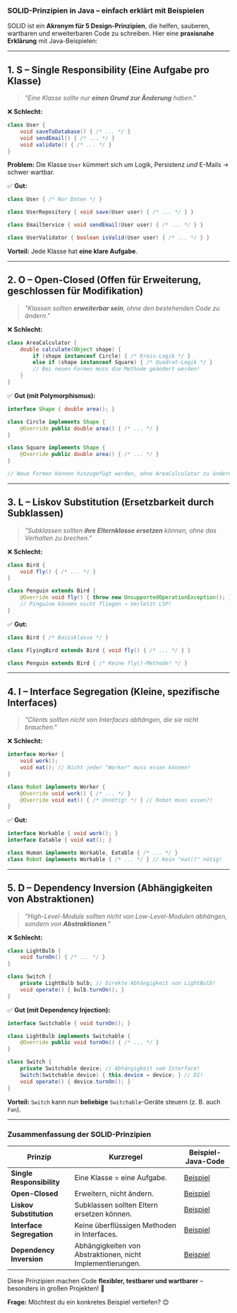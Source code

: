 ### **SOLID-Prinzipien in Java – einfach erklärt mit Beispielen**  

SOLID ist ein **Akronym für 5 Design-Prinzipien**, die helfen, sauberen, wartbaren und erweiterbaren Code zu schreiben. Hier eine **praxisnahe Erklärung** mit Java-Beispielen:

---

## **1. S – Single Responsibility (Eine Aufgabe pro Klasse)**  
> *"Eine Klasse sollte nur **einen Grund zur Änderung** haben."*  

❌ **Schlecht:**  
```java
class User {
    void saveToDatabase() { /* ... */ }
    void sendEmail() { /* ... */ }
    void validate() { /* ... */ }
}
```  
**Problem:** Die Klasse `User` kümmert sich um Logik, Persistenz *und* E-Mails → schwer wartbar.  

✅ **Gut:**  
```java
class User { /* Nur Daten */ }

class UserRepository { void save(User user) { /* ... */ } }

class EmailService { void sendEmail(User user) { /* ... */ } }

class UserValidator { boolean isValid(User user) { /* ... */ } }
```  
**Vorteil:** Jede Klasse hat **eine klare Aufgabe**.  

---

## **2. O – Open-Closed (Offen für Erweiterung, geschlossen für Modifikation)**  
> *"Klassen sollten **erweiterbar sein**, ohne den bestehenden Code zu ändern."*  

❌ **Schlecht:**  
```java
class AreaCalculator {
    double calculate(Object shape) {
        if (shape instanceof Circle) { /* Kreis-Logik */ }
        else if (shape instanceof Square) { /* Quadrat-Logik */ }
        // Bei neuen Formen muss die Methode geändert werden!
    }
}
```  

✅ **Gut (mit Polymorphismus):**  
```java
interface Shape { double area(); }

class Circle implements Shape { 
    @Override public double area() { /* ... */ } 
}

class Square implements Shape { 
    @Override public double area() { /* ... */ } 
}

// Neue Formen können hinzugefügt werden, ohne AreaCalculator zu ändern!
```  

---

## **3. L – Liskov Substitution (Ersetzbarkeit durch Subklassen)**  
> *"Subklassen sollten **ihre Elternklasse ersetzen** können, ohne das Verhalten zu brechen."*  

❌ **Schlecht:**  
```java
class Bird {
    void fly() { /* ... */ }
}

class Penguin extends Bird { 
    @Override void fly() { throw new UnsupportedOperationException(); } 
    // Pinguine können nicht fliegen → Verletzt LSP!
}
```  

✅ **Gut:**  
```java
class Bird { /* Basisklasse */ }

class FlyingBird extends Bird { void fly() { /* ... */ } }

class Penguin extends Bird { /* Keine fly()-Methode! */ }
```  

---

## **4. I – Interface Segregation (Kleine, spezifische Interfaces)**  
> *"Clients sollten nicht von Interfaces abhängen, die sie nicht brauchen."*  

❌ **Schlecht:**  
```java
interface Worker {
    void work();
    void eat(); // Nicht jeder "Worker" muss essen können!
}

class Robot implements Worker {
    @Override void work() { /* ... */ }
    @Override void eat() { /* Unnötig! */ } // Robot muss essen?!
}
```  

✅ **Gut:**  
```java
interface Workable { void work(); }
interface Eatable { void eat(); }

class Human implements Workable, Eatable { /* ... */ }
class Robot implements Workable { /* ... */ } // Kein "eat()" nötig!
```  

---

## **5. D – Dependency Inversion (Abhängigkeiten von Abstraktionen)**  
> *"High-Level-Module sollten nicht von Low-Level-Modulen abhängen, sondern von **Abstraktionen**."*  

❌ **Schlecht:**  
```java
class LightBulb {
    void turnOn() { /* ... */ }
}

class Switch {
    private LightBulb bulb; // Direkte Abhängigkeit von LightBulb!
    void operate() { bulb.turnOn(); }
}
```  

✅ **Gut (mit Dependency Injection):**  
```java
interface Switchable { void turnOn(); }

class LightBulb implements Switchable { 
    @Override public void turnOn() { /* ... */ } 
}

class Switch {
    private Switchable device; // Abhängigkeit vom Interface!
    Switch(Switchable device) { this.device = device; } // DI!
    void operate() { device.turnOn(); }
}
```  
**Vorteil:** `Switch` kann nun **beliebige** `Switchable`-Geräte steuern (z. B. auch `Fan`).  

---

### **Zusammenfassung der SOLID-Prinzipien**  
| Prinzip                      | Kurzregel                                  | Beispiel-Java-Code |  
|------------------------------|-------------------------------------------|--------------------|  
| **Single Responsibility**    | Eine Klasse = eine Aufgabe.               | [Beispiel](#1-s-single-responsibility-eine-aufgabe-pro-klasse) |  
| **Open-Closed**              | Erweitern, nicht ändern.                  | [Beispiel](#2-o-open-closed-offen-für-erweiterung-geschlossen-für-modifikation) |  
| **Liskov Substitution**      | Subklassen sollten Eltern ersetzen können. | [Beispiel](#3-l-liskov-substitution-ersetzbarkeit-durch-subklassen) |  
| **Interface Segregation**    | Keine überflüssigen Methoden in Interfaces. | [Beispiel](#4-i-interface-segregation-kleine-spezifische-interfaces) |  
| **Dependency Inversion**     | Abhängigkeiten von Abstraktionen, nicht Implementierungen. | [Beispiel](#5-d-dependency-inversion-abhängigkeiten-von-abstraktionen) |  

Diese Prinzipien machen Code **flexibler, testbarer und wartbarer** – besonders in großen Projekten! 🚀  

**Frage:** Möchtest du ein konkretes Beispiel vertiefen? 😊